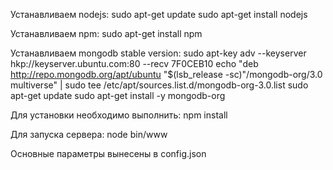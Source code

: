 Устанавливаем nodejs:
sudo apt-get update
sudo apt-get install nodejs

Устанавливаем npm:
sudo apt-get install npm

Устанавливаем mongodb stable version:
sudo apt-key adv --keyserver hkp://keyserver.ubuntu.com:80 --recv 7F0CEB10
echo "deb http://repo.mongodb.org/apt/ubuntu "$(lsb_release -sc)"/mongodb-org/3.0 multiverse" | sudo tee /etc/apt/sources.list.d/mongodb-org-3.0.list
sudo apt-get update
sudo apt-get install -y mongodb-org 

Для установки необходимо выполнить: 
npm install

Для запуска сервера:
node bin/www

Основные параметры вынесены в config.json
